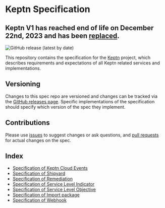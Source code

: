 # Keptn Specification

## Keptn V1 has reached end of life on December 22nd, 2023 and has been [replaced](https://github.com/keptn/lifecycle-toolkit).

![GitHub release (latest by date)](https://img.shields.io/github/v/release/keptn/spec)

This repository contains the specification for the [Keptn](https://keptn.sh) project, which describes requirements and expectations of all Keptn related services and implementations.

## Versioning

Changes to this spec repo are versioned and changes can be tracked via the [GitHub releases page](https://github.com/keptn/spec/releases). Specific implementations of the specification should specify which version of the spec they implement.

## Contributions

Please use [issues](https://github.com/keptn/spec/issues) to suggest changes or ask questions, and [pull requests](https://github.com/keptn/spec/pulls) for actual changes on the spec.

## Index

* [Specification of Keptn Cloud Events](cloudevents.md)
* [Specification of Shipyard](shipyard.md)
* [Specification of Remediation](remediation.md)
* [Specification of Service Level Indicator](service_level_indicator.md)
* [Specification of Service Level Objective](service_level_objective.md)
* [Specification of Import package](import_package.md)
* [Specification of Webhook](webhook.md)
